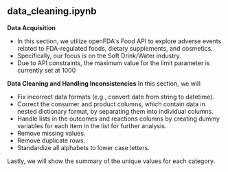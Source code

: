 ## data_cleaning.ipynb
**Data Acquisition**
- In this section, we utilize openFDA's Food API to explore adverse events related to FDA-regulated foods, dietary supplements, and cosmetics.
- Specifically, our focus is on the Soft Drink/Water industry.
- Due to API constraints, the maximum value for the limit parameter is currently set at 1000

**Data Cleaning and Handling Inconsistencies**
In this section, we will:

- Fix incorrect data formats (e.g., convert date from string to datetime).
- Correct the consumer and product columns, which contain data in nested dictionary format, by separating them into individual columns.
- Handle lists in the outcomes and reactions columns by creating dummy variables for each item in the list for further analysis.
- Remove missing values.
- Remove duplicate rows.
- Standardize all alphabets to lower case letters.
  
Lastly, we will show the summary of the unique values for each category.

